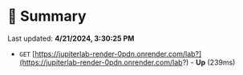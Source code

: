 # 📖 Summary
Last updated: **4/21/2024, 3:30:25 PM**

- `GET` [https://jupiterlab-render-0pdn.onrender.com/lab?](https://jupiterlab-render-0pdn.onrender.com/lab?) - **Up** (239ms)
